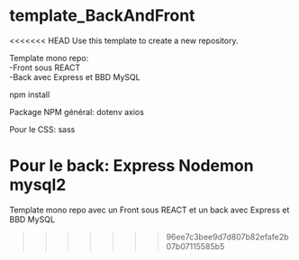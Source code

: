 # template_BackAndFront
<<<<<<< HEAD
Use this template to create a new repository.

Template mono repo:<br>
-Front sous REACT <br>
-Back avec Express et BBD MySQL

npm install

Package NPM général:
dotenv
axios

Pour le CSS:
sass

Pour le back:
Express
Nodemon
mysql2
=======
Template mono repo avec un Front sous REACT et un back avec Express et BBD MySQL
>>>>>>> 96ee7c3bee9d7d807b82efafe2b07b07115585b5
